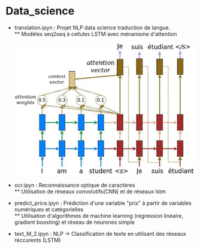 # Data_science

* translation.ipyn : Projet NLP data science traduction de langue.   
  ** Modèles seq2seq à cellules LSTM avec ménanisme d'attention
  
  ![](images/attention_mechanism.jpg)

* ocr.ipyn : Reconnaissance optique de caractères  
  ** Utilisation de réseaux convolutifs(CNN) et de réseaux lstm  

* predict_price.ipyn : Prédiction d'une variable "prix" à partir de variables numériques et catégorielles  
  ** Utilisation d'algorithmes de machine learning (regression linéaire, gradient boosting) et réseau de neurones simple  
  
* text_M_2.ipyn : NLP -> Classification de texte en utilisant des réseaux réccurents (LSTM) 
  
